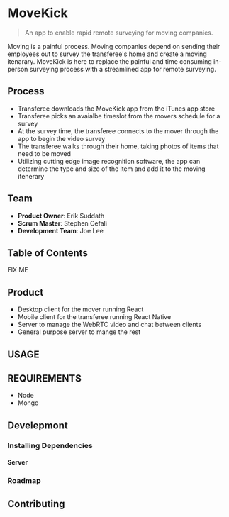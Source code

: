 # MoveKick
> An app to enable rapid remote surveying for moving companies.

Moving is a painful process. Moving companies depend on sending their employees out to survey the transferee's home and create a moving itenarary. MoveKick is here to replace the painful and time consuming in-person surveying process with a streamlined app for remote surveying.

## Process
- Transferee downloads the MoveKick app from the iTunes app store
- Transferee picks an avaialbe timeslot from the movers schedule for a survey
- At the survey time, the transferee connects to the mover through the app to begin the video survey
- The transferee walks through their home, taking photos of items that need to be moved
- Utilizing cutting edge image recognition software, the app can determine the type and size of the item and add it to the moving itenerary



## Team


  - __Product Owner__: Erik Suddath
  - __Scrum Master__: Stephen Cefali
  - __Development Team__: Joe Lee


## Table of Contents

FIX ME


## Product

- Desktop client for the mover running React
- Mobile client for the transferee running React Native
- Server to manage the WebRTC video and chat between clients
- General purpose server to mange the rest


## USAGE


## REQUIREMENTS

- Node
- Mongo


## Develepmont

### Installing Dependencies
#### Server



### Roadmap



## Contributing

